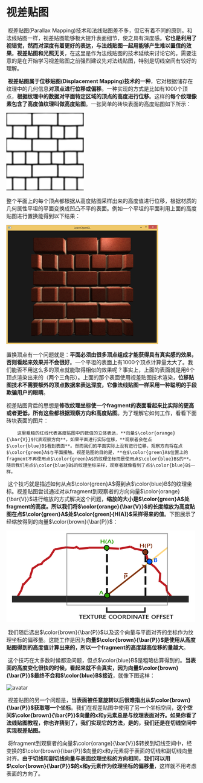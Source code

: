# 视差贴图

​		视差贴图(Parallax Mapping)技术和法线贴图差不多，但它有着不同的原则。和法线贴图一样，视差贴图能够极大提升表面细节，使之具有深度感。**它也是利用了视错觉，然而对深度有着更好的表达，与法线贴图一起用能够产生难以置信的效果**。**视差贴图和光照无关**，在这里是作为法线贴图的技术延续来讨论它的。需要注意的是在开始学习视差贴图之前强烈建议先对法线贴图，特别是切线空间有较好的理解。

​		**视差贴图属于位移贴图(Displacement Mapping)技术的一种**，它对根据储存在纹理中的几何信息**对顶点进行位移或偏移**。一种实现的方式是比如有1000个顶点，**根据纹理中的数据对平面特定区域的顶点的高度进行位移**。这样的**每个纹理像素包含了高度值纹理叫做高度贴图**。一张简单的砖块表面的高度贴图如下所示：

<img src="../image/parallax_mapping_height_map.png" alt="avatar" style="zoom:80%;" />

​		整个平面上的每个顶点都根据从高度贴图采样出来的高度值进行位移，根据材质的几何属性平坦的平面变换成凹凸不平的表面。例如一个平坦的平面利用上面的高度贴图进行置换能得到以下结果：

<img src="../image/parallax_mapping_plane_heightmap.png" alt="avatar" style="zoom:67%;" />

​		置换顶点有一个问题就是：**平面必须由很多顶点组成才能获得具有真实感的效果，否则看起来效果并不会很好**。一个平坦的表面上有1000个顶点计算量太大了。我们能否不用这么多的顶点就能取得相似的效果呢？事实上，上面的表面就是用6个顶点渲染出来的（两个三角形）。上面的那个表面使用视差贴图技术渲染，**位移贴图技术不需要额外的顶点数据来表达深度，它像法线贴图一样采用一种聪明的手段欺骗用户的眼睛**。

​		视差贴图背后的思想是**修改纹理坐标使一个fragment的表面看起来比实际的更高或者更低，所有这些都根据观察方向和高度贴图**。为了理解它如何工作，看看下面砖块表面的图片：

 		这里粗糙的红线代表高度贴图中的数值的立体表达，**向量$\color{orange}{\bar{V}}$代表观察方向**。如果平面进行实际位移，**观察者会在点$\color{blue}B$看到表面**。然而我们的平面实际上没有进行位移，观察方向将在点$\color{green}A$与平面接触。视差贴图的目的是，**在$\color{green}A$位置上的fragment不再使用点$\color{green}A$的纹理坐标而是使用点$\color{blue}B$的**。随后我们用点$\color{blue}B$的纹理坐标采样，观察者就像看到了点$\color{blue}B$一样。

​		这个技巧就是描述如何从点$\color{green}A$得到点$\color{blue}B$的纹理坐标。视差贴图尝试通过对从fragment到观察者的方向向量$\color{orange}{\bar{V}}$进行缩放的方式解决这个问题，**缩放的大小是$\color{green}A$处fragment的高度。所以我们将$\color{orange}{\bar{V}}$的长度缩放为高度贴图在点$\color{green}A$处$\color{green}{H(A)}$采样得来的值**。下图展示了经缩放得到的向量$\color{brown}{\bar{P}}$：

![avatar](../image/parallax_mapping_scaled_height.png)

​		我们随后选出$\color{brown}{\bar{P}}$以及这个向量与平面对齐的坐标作为纹理坐标的偏移量。这能工作是因为**向量$\color{brown}{\bar{P}}$是使用从高度贴图得到的高度值计算出来的，所以一个fragment的高度越高位移的量越大**。

​		这个技巧在大多数时候都没问题，但点$\color{blue}B$是粗略估算得到的。**当表面的高度变化很快的时候，看起来就不会真实，因为向量$\color{brown}{\bar{P}}$最终不会和$\color{blue}B$接近**，就像下图这样：

![avatar](C:\Users\adsionli\Desktop\note\Opengl-learning-note\image\parallax_mapping_incorrect_p.png)

​		视差贴图的另一个问题是，**当表面被任意旋转以后很难指出从$\color{brown}{\bar{P}}$获取哪一个坐标**。我们在视差贴图中使用了另一个坐标空间，**这个空间$\color{brown}{\bar{P}}$向量的x和y元素总是与纹理表面对齐。如果你看了法线贴图教程，你也许猜到了，我们实现它的方法，是的，我们还是在切线空间中实现视差贴图。**

​		将fragment到观察者的向量$\color{orange}{\bar{V}}$转换到切线空间中，经变换的$\color{brown}{\bar{P}}$向量的x和y元素将于表面的切线和副切线向量对齐。**由于切线和副切线向量与表面纹理坐标的方向相同，我们可以用$\color{brown}{\bar{P}}$的x和y元素作为纹理坐标的偏移量**，这样就不用考虑表面的方向了。

